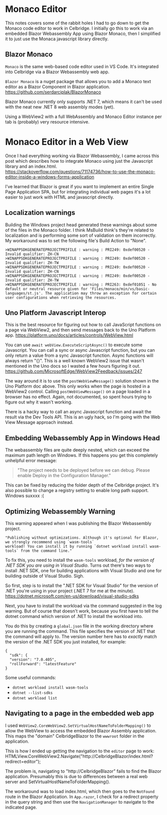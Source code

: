 # Monaco Editor

This notes covers some of the rabbit holes I had to go down to get the Monaco code editor to work in Celbridge. I initially go this to work via an embedded Blazor Webassembly App using Blazor Monaco, then
I simplified it to just use the Monaca javascript library directly.

## Blazor Monaco

`Monaco` is the same web-based code editor used in VS Code. It's integrated into Celbridge via a Blazor Webassembly 
web app.

`Blazor Monaco` is a nuget package that allows you to add a Monaco text editor as a Blazor Component in Blazor 
application. https://github.com/serdarciplak/BlazorMonaco

Blazor Monaco currently only supports .NET 7, which means it can't be used with the neat new .NET 8 web
assembly modes (yet).

Using a WebView2 with a full WebAssembly and Monaco Editor instance per tab is (probably) very resource intensive.

# Monaco Editor in a Web View

Once I had everything working via Blazor Webassembly, I came across this post which describes how to integrate Monaco using just the Javascript library and an index.html.
https://stackoverflow.com/questions/71174736/how-to-use-the-monaco-editor-inside-a-windows-forms-application

I've learned that Blazor is great if you want to implement an entire Single Page Application SPA, but for integrating individual web pages it's a lot easier to just work with HTML and javascript directly.

## Localization warnings

Building the Windows project head generated these warnings about some of the files in the Monaco folder.
I think MsBuild think's they're related to localization and is performing some sort of validation on them
incorrectly. My workaround was to set the following file's Build Action to "None".

```
>WINAPPSDKGENERATEPROJECTPRIFILE : warning : PRI249: 0xdef00520 - Invalid qualifier: ZH-CN
>WINAPPSDKGENERATEPROJECTPRIFILE : warning : PRI249: 0xdef00520 - Invalid qualifier: ZH-TW
>WINAPPSDKGENERATEPROJECTPRIFILE : warning : PRI249: 0xdef00520 - Invalid qualifier: ZH-CN
>WINAPPSDKGENERATEPROJECTPRIFILE : warning : PRI249: 0xdef00520 - Invalid qualifier: ZH-TW
>WINAPPSDKGENERATEPROJECTPRIFILE : warning : PRI263: 0xdef01051 - No default or neutral resource given for 'Files/monaco/min/vs/basic-languages/st.js'. The application may throw an exception for certain user configurations when retrieving the resources.
```

## Uno Platform Javascript Interop

This is the best resource for figuring out how to call JavaScript functions on a page via WebView2, and then send 
messages back to the Uno Platform app.
https://platform.uno/docs/articles/controls/WebView.html

You can use `await webView.ExecuteScriptAsync()` to execute some Javascript. You can call a sync or async Javascript
function, but you can only return a value from a sync Javascript function. Async functions will always return "{}".
This is a well known WebView2 issue that wasn't mentioned in the Uno docs so I wasted a few hours figuring it out.
https://github.com/MicrosoftEdge/WebView2Feedback/issues/247

The way around it is to use the `postWebViewMessage()` solution shown in the Uno Platform doc above. This only works
when the page is hosted in a WebView2 control. Calling `postWebViewMessage()` on a page loaded in a browser has no 
effect. Again, not documented, so spent hours trying to figure out why it wasn't working.

There is a hacky way to call an async Javascript function and await the result via the Dev Tools API. This is an
ugly hack, so I'm going with the Web View Message approach instead.

## Embedding Webassembly App in Windows Head

The webassembly files are quite deeply nested, which can exceed the maximum path length on Windows.
If this happens you get this completely unhelpful error message:
> "The project needs to be deployed before we can debug. Please enable Deploy in the Configuration Manager."

This can be fixed by reducing the folder depth of the Celbridge project. It's also possible to change a registry 
setting to enable long path support. Windows suxxxx :(

## Optimizing Webassembly Warning

This warning appeared when I was publishing the Blazor Webassembly project.

```
"Publishing without optimizations. Although it's optional for Blazor, we strongly recommend using `wasm-tools` 
workload! You can install it by running `dotnet workload install wasm-tools` from the command line."
```

To fix this, you need to install the `wasm-tools` workload, _for the version of .NET SDK you are using in Visual 
Studio_. Turns out there's two ways to install .NET SDK, one for building applications with Visual Studio and one for 
building outside of Visual Studio. Sigh.

So first, step is to install the ".NET SDK for Visual Studio" for the version of .NET you're using in your project 
(.NET 7 for me at the minute). https://dotnet.microsoft.com/en-us/download/visual-studio-sdks

Next, you have to install the workload via the command suggested in the log warning. But of course that doesn't work, 
because you first have to tell the dotnet command which version of .NET to install the workload into. 

You do this by creating a `global.json` file in the working directory where you are running the command. This file 
specifies the version of .NET that the command will apply to. The version number here has to _exactly_ match the 
version of the .NET SDK you just installed, for example:

```
{
  "sdk": {
  "version": "7.0.405",
  "rollForward": "latestFeature"
}
```

Some useful commands:

- `dotnet workload install wasm-tools`
- `dotnet --list-sdks`
- `dotnet workload list`

## Navigating to a page in the embedded web app

I used `WebView2.CoreWebView2.SetVirtualHostNameToFolderMapping()` to allow the WebView to access the embedded 
Blazor Assembly application. This maps the "domain" CelbridgeBlazor to the `wwwroot` folder in the application.

This is how I ended up getting the navigation to the `editor` page to work:
HTMLView.CoreWebView2.Navigate("http://CelbridgeBlazor/index.html?redirect=editor");

The problem is, navigating to "http://CelbridgeBlazor" fails to find the Blazor application. Presumably this is due to 
differences between a real web server and SetVirtualHostNameToFolderMapping().

The workaround was to load index.html, which then goes to the `NotFound` route in the Blazor Application. 
In `App.razor`, I check for a redirect property in the query string and then use the `NavigationManager` to navigate 
to the indicated page. 




